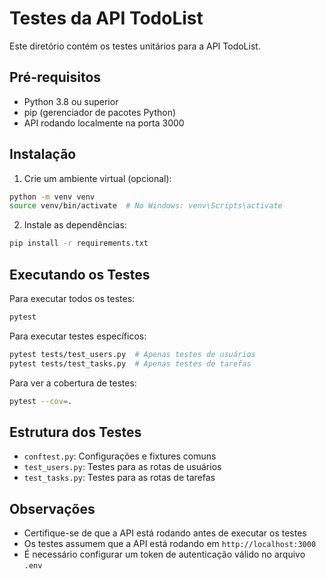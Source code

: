 # Testes da API TodoList

Este diretório contém os testes unitários para a API TodoList.

## Pré-requisitos

- Python 3.8 ou superior
- pip (gerenciador de pacotes Python)
- API rodando localmente na porta 3000

## Instalação

1. Crie um ambiente virtual (opcional):
```bash
python -m venv venv
source venv/bin/activate  # No Windows: venv\Scripts\activate
```

2. Instale as dependências:
```bash
pip install -r requirements.txt
```

## Executando os Testes

Para executar todos os testes:
```bash
pytest
```

Para executar testes específicos:
```bash
pytest tests/test_users.py  # Apenas testes de usuários
pytest tests/test_tasks.py  # Apenas testes de tarefas
```

Para ver a cobertura de testes:
```bash
pytest --cov=.
```

## Estrutura dos Testes

- `conftest.py`: Configurações e fixtures comuns
- `test_users.py`: Testes para as rotas de usuários
- `test_tasks.py`: Testes para as rotas de tarefas

## Observações

- Certifique-se de que a API está rodando antes de executar os testes
- Os testes assumem que a API está rodando em `http://localhost:3000`
- É necessário configurar um token de autenticação válido no arquivo `.env` 
